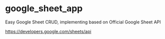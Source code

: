 # google_sheet_app

Easy Google Sheet CRUD, implementing based on Official Google Sheet API

https://developers.google.com/sheets/api
